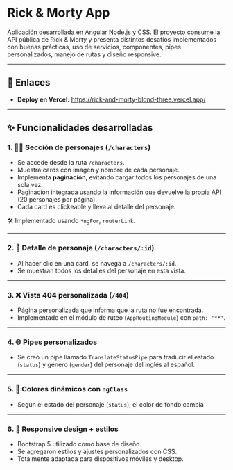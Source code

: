 # Rick & Morty App 

Aplicación desarrollada en Angular Node.js y CSS. El proyecto consume la API pública de Rick & Morty y presenta distintos desafíos implementados con buenas prácticas, uso de servicios, componentes, pipes personalizados, manejo de rutas y diseño responsive.

---


## 🔗 Enlaces

- **Deploy en Vercel:** https://rick-and-morty-blond-three.vercel.app/

---


## ✨ Funcionalidades desarrolladas

### 1. 🧍‍♂️ Sección de personajes (`/characters`)

- Se accede desde la ruta `/characters`.
- Muestra cards con imagen y nombre de cada personaje.
- Implementa **paginación**, evitando cargar todos los personajes de una sola vez.
- Paginación integrada usando la información que devuelve la propia API (20 personajes por página).
- Cada card es clickeable y lleva al detalle del personaje.

🛠️ Implementado usando `*ngFor`, `routerLink`.

---

### 2. 🧬 Detalle de personaje (`/characters/:id`)

- Al hacer clic en una card, se navega a `/characters/:id`.
- Se muestran todos los detalles del personaje en esta vista.

---


### 3. ❌ Vista 404 personalizada (`/404`)

- Página personalizada que informa que la ruta no fue encontrada.
- Implementado en el módulo de ruteo (`AppRoutingModule`) con `path: '**'`.

---


### 4. 🌐 Pipes personalizados

- Se creó un pipe llamado `TranslateStatusPipe` para traducir el estado (`status`) y género (`gender`) del personaje del inglés al español.

---


### 5. 🎨 Colores dinámicos con `ngClass`

- Según el estado del personaje (`status`), el color de fondo cambia

---


### 6. 📱 Responsive design + estilos

- Bootstrap 5 utilizado como base de diseño.
- Se agregaron estilos y ajustes personalizados con CSS.
- Totalmente adaptada para dispositivos móviles y desktop.
